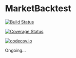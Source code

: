 # MarketBacktest

[![Build Status](https://travis-ci.org/flare9x/MarketBacktest.jl.svg?branch=master)](https://travis-ci.org/flare9x/MarketBacktest.jl)

[![Coverage Status](https://coveralls.io/repos/flare9x/MarketBacktest.jl/badge.svg?branch=master&service=github)](https://coveralls.io/github/flare9x/MarketBacktest.jl?branch=master)

[![codecov.io](http://codecov.io/github/flare9x/MarketBacktest.jl/coverage.svg?branch=master)](http://codecov.io/github/flare9x/MarketBacktest.jl?branch=master)

Ongoing...
